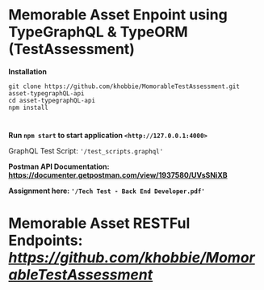 # Memorable Asset Enpoint using TypeGraphQL & TypeORM (TestAssessment)


**Installation**

    git clone https://github.com/khobbie/MomorableTestAssessment.git asset-typegraphQL-api
    cd asset-typegraphQL-api
    npm install
#


**Run `npm start` to start application `<http://127.0.0.1:4000>`**

GraphQL Test Script: `'/test_scripts.graphql'`

**Postman API Documentation: <https://documenter.getpostman.com/view/1937580/UVsSNiXB>**

**Assignment here: `'/Tech Test - Back End Developer.pdf'`**

# Memorable Asset RESTFul Endpoints: *<https://github.com/khobbie/MomorableTestAssessment>*
